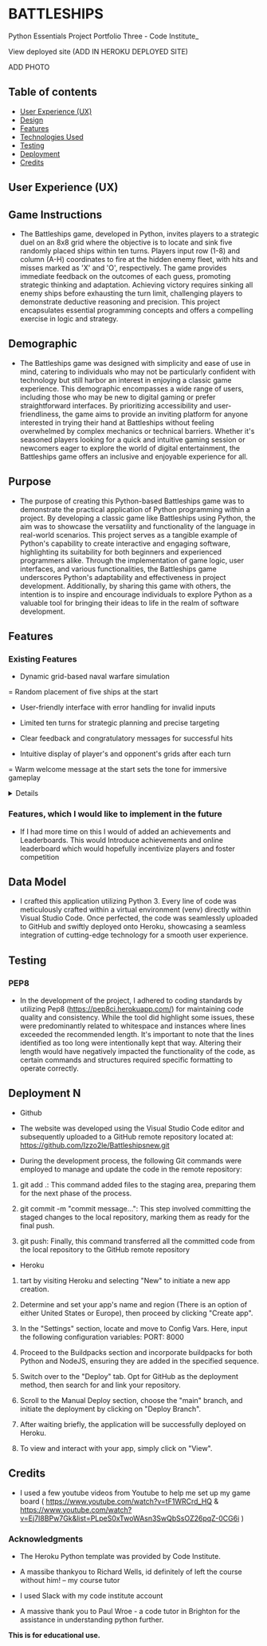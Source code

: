 # BATTLESHIPS

Python Essentials Project Portfolio Three - Code Institute_

View deployed site (ADD IN HEROKU DEPLOYED SITE)

ADD PHOTO

## Table of contents

- [User Experience (UX)](#user-experience)
- [Design](#design)
- [Features](#features)
- [Technologies Used](#technologies-used)
- [Testing](#testing)
- [Deployment](#deployment)
- [Credits](#credits)

## User Experience (UX)

## Game Instructions 

- The Battleships game, developed in Python, invites players to a strategic duel on an 8x8 grid where the objective is to locate and sink five randomly placed ships within ten turns. Players input row (1-8) and column (A-H) coordinates to fire at the hidden enemy fleet, with hits and misses marked as 'X' and 'O', respectively. The game provides immediate feedback on the outcomes of each guess, promoting strategic thinking and adaptation. Achieving victory requires sinking all enemy ships before exhausting the turn limit, challenging players to demonstrate deductive reasoning and precision. This project encapsulates essential programming concepts and offers a compelling exercise in logic and strategy. 

## Demographic 

- The Battleships game was designed with simplicity and ease of use in mind, catering to individuals who may not be particularly confident with technology but still harbor an interest in enjoying a classic game experience. This demographic encompasses a wide range of users, including those who may be new to digital gaming or prefer straightforward interfaces. By prioritizing accessibility and user-friendliness, the game aims to provide an inviting platform for anyone interested in trying their hand at Battleships without feeling overwhelmed by complex mechanics or technical barriers. Whether it's seasoned players looking for a quick and intuitive gaming session or newcomers eager to explore the world of digital entertainment, the Battleships game offers an inclusive and enjoyable experience for all. 

## Purpose 

- The purpose of creating this Python-based Battleships game was to demonstrate the practical application of Python programming within a project. By developing a classic game like Battleships using Python, the aim was to showcase the versatility and functionality of the language in real-world scenarios. This project serves as a tangible example of Python's capability to create interactive and engaging software, highlighting its suitability for both beginners and experienced programmers alike. Through the implementation of game logic, user interfaces, and various functionalities, the Battleships game underscores Python's adaptability and effectiveness in project development. Additionally, by sharing this game with others, the intention is to inspire and encourage individuals to explore Python as a valuable tool for bringing their ideas to life in the realm of software development. 

## Features 

### Existing Features

- Dynamic grid-based naval warfare simulation 

= Random placement of five ships at the start 

- User-friendly interface with error handling for invalid inputs 

- Limited ten turns for strategic planning and precise targeting 

- Clear feedback and congratulatory messages for successful hits 

- Intuitive display of player's and opponent's grids after each turn 

= Warm welcome message at the start sets the tone for immersive gameplay


<details>

ADD IN PHOTOS 

</details>

### Features, which I would like to implement in the future

- If I had more time on this I would of added an achievements and Leaderboards. This would Introduce achievements and online leaderboard which would hopefully incentivize players and foster competition 


## Data Model 

- I crafted this application utilizing Python 3. Every line of code was meticulously crafted within a virtual environment (venv) directly within Visual Studio Code. Once perfected, the code was seamlessly uploaded to GitHub and swiftly deployed onto Heroku, showcasing a seamless integration of cutting-edge technology for a smooth user experience. 

## Testing

### PEP8

- In the development of the project, I adhered to coding standards by utilizing Pep8 (https://pep8ci.herokuapp.com/) for maintaining code quality and consistency. While the tool did highlight some issues, these were predominantly related to whitespace and instances where lines exceeded the recommended length. It's important to note that the lines identified as too long were intentionally kept that way. Altering their length would have negatively impacted the functionality of the code, as certain commands and structures required specific formatting to operate correctly. 

## Deployment N

- Github 

- The website was developed using the Visual Studio Code editor and subsequently uploaded to a GitHub remote repository located at: https://github.com/Izzo2le/Battleshipsnew.git 

- During the development process, the following Git commands were employed to manage and update the code in the remote repository: 

1) git add .: This command added files to the staging area, preparing them for the next phase of the process. 

2) git commit -m "commit message...": This step involved committing the staged changes to the local repository, marking them as ready for the final push. 

3) git push: Finally, this command transferred all the committed code from the local repository to the GitHub remote repository 

- Heroku 

1) tart by visiting Heroku and selecting "New" to initiate a new app creation. 

2) Determine and set your app's name and region (There is an option of either United States or Europe), then proceed by clicking "Create app". 

3) In the "Settings" section, locate and move to Config Vars. Here, input the following configuration variables: PORT: 8000 

4) Proceed to the Buildpacks section and incorporate buildpacks for both Python and NodeJS, ensuring they are added in the specified sequence. 

5) Switch over to the "Deploy" tab. Opt for GitHub as the deployment method, then search for and link your repository. 

6) Scroll to the Manual Deploy section, choose the "main" branch, and initiate the deployment by clicking on "Deploy Branch". 

7) After waiting briefly, the application will be successfully deployed on Heroku. 

8) To view and interact with your app, simply click on "View". 

## Credits

- I used a few youtube videos from Youtube to help me set up my game board ( https://www.youtube.com/watch?v=tF1WRCrd_HQ  & https://www.youtube.com/watch?v=Ej7I8BPw7Gk&list=PLpeS0xTwoWAsn3SwQbSsOZ26pqZ-0CG6i )


### Acknowledgments

- The Heroku Python template was provided by Code Institute. 

- A massibe thankyou to Richard Wells, id definitely of left the course without him! – my course tutor 

- I used Slack with my code institute account  

- A massive thank you to Paul Wroe - a code tutor in Brighton for the assistance in understanding python further.

**This is for educational use.**